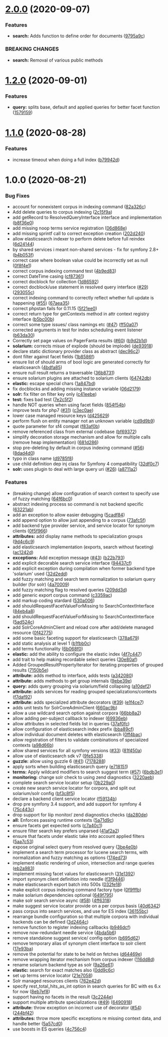 # [2.0.0](https://github.com/usemarkup/NeedleBundle/compare/v1.2.0...v2.0.0) (2020-09-07)


### Features

* **search:** Adds function to define order for documents ([9795a9c](https://github.com/usemarkup/NeedleBundle/commit/9795a9cdb403cbc6abdbe57d9dde076808504a80))


### BREAKING CHANGES

* **search:** Removal of various public methods

# [1.2.0](https://github.com/usemarkup/NeedleBundle/compare/v1.1.0...v1.2.0) (2020-09-01)


### Features

* **query:** splits base, default and applied queries for better facet function ([1579159](https://github.com/usemarkup/NeedleBundle/commit/1579159ef0055ab4058d7a2084c2ae71fe659e28))

# [1.1.0](https://github.com/usemarkup/NeedleBundle/compare/v1.0.0...v1.1.0) (2020-08-28)


### Features

* increase timeout when doing a full index ([b79942d](https://github.com/usemarkup/NeedleBundle/commit/b79942da2770a2a673028a8731f8c59ba818feec))

# 1.0.0 (2020-08-21)


### Bug Fixes

* account for nonexistent corpus in indexing command ([82a326c](https://github.com/usemarkup/NeedleBundle/commit/82a326cbdf67314e57534939ab88a212efadfd33))
* Add delete queries to corpus indexing ([2c15f9a](https://github.com/usemarkup/NeedleBundle/commit/2c15f9a849ff21a036383301919335d8de81643d))
* add getRecord to ResolvedQueryInterface interface and implementation ([b8f36e0](https://github.com/usemarkup/NeedleBundle/commit/b8f36e06331b07760794eede3f09d25621f14bf2))
* add missing noop terms service registration ([06d868e](https://github.com/usemarkup/NeedleBundle/commit/06d868e7c7bd6b901ddd252cb72ce5c832884837))
* add missing sprintf call to correct exception creation ([202d240](https://github.com/usemarkup/NeedleBundle/commit/202d2406140f764d83bf0bc6426bec8595187bea))
* allow elasticsearch indexer to perform delete before full reindex ([6d24144](https://github.com/usemarkup/NeedleBundle/commit/6d24144b80f04fa9f309267d9df2de4e6eb1e5c8))
* by shared services i meant non-shared services - fix for symfony 2.8+ ([b4b053f](https://github.com/usemarkup/NeedleBundle/commit/b4b053feae3179ec535bdf9b7ce14f767d1f29ef))
* correct case where boolean value could be incorrectly set as null ([0f8f4e1](https://github.com/usemarkup/NeedleBundle/commit/0f8f4e1001923d27114715262283584bf7e58e8e))
* correct corpus indexing command test ([4b9ed83](https://github.com/usemarkup/NeedleBundle/commit/4b9ed837dfaa334d36c22ff5b6d18e7f4fbec7db))
* correct DateTime casing ([cf87361](https://github.com/usemarkup/NeedleBundle/commit/cf8736153d606a006185da6d4879578a0b9962c2))
* correct docblock for collection ([1d86592](https://github.com/usemarkup/NeedleBundle/commit/1d86592c0e659444dd71e5c8a0a58130a5030eb3))
* correct docblock/use statement in resolved query interface ([#29](https://github.com/usemarkup/NeedleBundle/issues/29)) ([293055c](https://github.com/usemarkup/NeedleBundle/commit/293055cab593558b5bd658d2c6b479254d9c2838))
* correct indexing command to correctly reflect whether full update is happening ([#55](https://github.com/usemarkup/NeedleBundle/issues/55)) ([67aea35](https://github.com/usemarkup/NeedleBundle/commit/67aea35ec3470637008026ae14ebb3db49dfced7))
* correct phpstan fails for 0.11.15 ([5f21ee0](https://github.com/usemarkup/NeedleBundle/commit/5f21ee00fad363bb1a43dc797ef63702690a4a35))
* correct return type for getContexts method in attr context registry interface ([b5bc00b](https://github.com/usemarkup/NeedleBundle/commit/b5bc00b8522d0b67c406c88ed901f6102f9fc4a1))
* correct some type issues/ class namings etc ([#47](https://github.com/usemarkup/NeedleBundle/issues/47)) ([ff50a07](https://github.com/usemarkup/NeedleBundle/commit/ff50a07c85681b40f81f03f441d66a8b6db7b423))
* corrected arguments in test for index scheduling event listener ([b63da30](https://github.com/usemarkup/NeedleBundle/commit/b63da3086c74004ffe8e01d85ae6668798649d20))
* Correctly set page values on PagerFanta results ([#60](https://github.com/usemarkup/NeedleBundle/issues/60)) ([b9d2b1d](https://github.com/usemarkup/NeedleBundle/commit/b9d2b1d22dc18e6cf0dd24f3f9e4e0070b976e70))
* **solarium:** corrects misue of explode (should be implode) ([de93918](https://github.com/usemarkup/NeedleBundle/commit/de93918f43f4da6146ff07d7a2ab6e5134225737))
* declare static dictionary provider class as abstract ([dec96c2](https://github.com/usemarkup/NeedleBundle/commit/dec96c29b6afcddd9ec15d84edc8c32f51a0ad02))
* dont filter against facet fields ([1b8586f](https://github.com/usemarkup/NeedleBundle/commit/1b8586fabe292860eff15509ecdf3ab29f28e2c0))
* ensure list of should arms of bool logic are generated correctly for elasticsearch ([4bdfa85](https://github.com/usemarkup/NeedleBundle/commit/4bdfa854515c54e8e03c089e3a3f31b5f5fe113c))
* ensure null result returns a traversable ([36b8731](https://github.com/usemarkup/NeedleBundle/commit/36b87316647c06f7b6e36836518ece745cfb5be6))
* ensure solarium plugins are attached to solarium clients ([64742db](https://github.com/usemarkup/NeedleBundle/commit/64742db0bb71d2dbf77ac5fb8310dde76f118946))
* **elastic:** escape special chars ([1a847bd](https://github.com/usemarkup/NeedleBundle/commit/1a847bd82b56b024227d50068dcff189348ee419))
* fix docblocks and adding missing instance variable ([06d2179](https://github.com/usemarkup/NeedleBundle/commit/06d217966a134861900330c068078b60c73b1ad6))
* **solr:** fix filter on filter key only ([c41eebe](https://github.com/usemarkup/NeedleBundle/commit/c41eebe14325d2b46db82142adf0fa0ced58722f))
* **test:** fixes bad test ([7e2c5f2](https://github.com/usemarkup/NeedleBundle/commit/7e2c5f2c83ae5cb2d4ca4c2c6cf539100df70cfb))
* handle NOT queries when using facet fields ([854f54b](https://github.com/usemarkup/NeedleBundle/commit/854f54b5c5ab33025c8c8ec6b3602d1871c60909))
* improve tests for php7 ([#31](https://github.com/usemarkup/NeedleBundle/issues/31)) ([c3ec0ae](https://github.com/usemarkup/NeedleBundle/commit/c3ec0ae43e0b892c0bc584eed9ed3b4bdeafe129))
* lower case managed resource keys ([d425629](https://github.com/usemarkup/NeedleBundle/commit/d425629fe1fffa2aeafed1ea0494c972e28cd073))
* perform flush on entity manager not an unknown variable ([cd9d9b9](https://github.com/usemarkup/NeedleBundle/commit/cd9d9b9e181e50cc276542e439f785280becd141))
* quote parameter for sf4 compat ([f83af0b](https://github.com/usemarkup/NeedleBundle/commit/f83af0b8181c756b2a2b44eb6194c796638702c7))
* remove referenced class from external codebase ([bf69372](https://github.com/usemarkup/NeedleBundle/commit/bf69372a97d1f1595124a1c4b0abd9180a47ed55))
* simplify decoration storage mechanism and allow for multiple calls (remove heap implementation) ([681d286](https://github.com/usemarkup/NeedleBundle/commit/681d286d8938f6a45753f0b60ded9c2b2aadf25a))
* stop pre-deleting by default in corpus indexing command ([#56](https://github.com/usemarkup/NeedleBundle/issues/56)) ([8dad4d0](https://github.com/usemarkup/NeedleBundle/commit/8dad4d094b1527390b9cef571e9999c9b2944978))
* typo in class name ([d9785f8](https://github.com/usemarkup/NeedleBundle/commit/d9785f8ddec263e3960b4d54662c27e19f2be2c7))
* use child definition dep inj class for Symfony 4 compatibility ([32df0c7](https://github.com/usemarkup/NeedleBundle/commit/32df0c74497ef717cb7d50486b2948563bb9b648))
* **solr:** uses plugin to deal with large query uri ([#26](https://github.com/usemarkup/NeedleBundle/issues/26)) ([a8711a2](https://github.com/usemarkup/NeedleBundle/commit/a8711a2a29fd7ec6630815489a9d07e33cebaef9))


### Features

* (breaking change) allow configuration of search context to specify use of fuzzy matching ([64f6bc0](https://github.com/usemarkup/NeedleBundle/commit/64f6bc0c73f23a3089c7bdbc3a9b07087c964ae2))
* abstract indexing process so command is not backend specific ([63221ab](https://github.com/usemarkup/NeedleBundle/commit/63221abac82baa5733815895d46f2bb02547c3c6))
* add an exception to allow easier debugging ([5cadf84](https://github.com/usemarkup/NeedleBundle/commit/5cadf84836ffbcacfe8879363207918843e3582e))
* add append option to allow just appending to a corpus ([73afc5f](https://github.com/usemarkup/NeedleBundle/commit/73afc5f69a178fe0e249a1965b5953cf23bbf168))
* add backend type provider service, and service locator for synonym clients ([0f5f966](https://github.com/usemarkup/NeedleBundle/commit/0f5f966c1a9cfadc0d8592dbabdb686ddfdfa097))
* **attributes:** add display name methods to specialization groups ([9d4c6c9](https://github.com/usemarkup/NeedleBundle/commit/9d4c6c984de9b42f627a215f65c640792c15780a))
* add elasticsearch implementation (exports, search without faceting) ([ac1242d](https://github.com/usemarkup/NeedleBundle/commit/ac1242de4c3fd51e10b866cf0634336a85635f45))
* **exceptions:** Add exception message ([#43](https://github.com/usemarkup/NeedleBundle/issues/43)) ([b22b793](https://github.com/usemarkup/NeedleBundle/commit/b22b793c9f9dcba6960ea25e7823c8e342f005ae))
* add explicit decorable search service interface ([94437cf](https://github.com/usemarkup/NeedleBundle/commit/94437cf349015834eb41efe8c8fe12f15c9866c5))
* add explicit exception during compilation when former backend type 'solarium' used ([32d2edd](https://github.com/usemarkup/NeedleBundle/commit/32d2eddd3736277b05dd1e2c0cdebfce1f135b2e))
* add fuzzy matching and search term normalization to solarium query builder (for solr) ([4a70009](https://github.com/usemarkup/NeedleBundle/commit/4a7000925e75a89b1203863bb21bfc088ea5e469))
* add fuzzy matching flag to resolved queries ([209dd3d](https://github.com/usemarkup/NeedleBundle/commit/209dd3d049350c9ed7732cbedcb633c30958b321))
* add generic export corpus command ([c3359ac](https://github.com/usemarkup/NeedleBundle/commit/c3359aca9e3887a19ebe49a94c6c35d4b2aff662))
* add markup coding stardard ([530a006](https://github.com/usemarkup/NeedleBundle/commit/530a0067f2b08ddc48be6aa43b724a728a21e66f))
* add shouldRequestFacetValueForMissing to SearchContextInterface ([84eb4a8](https://github.com/usemarkup/NeedleBundle/commit/84eb4a87714ed5199e315f02f76ba0c102873007))
* add shouldRequestFacetValueForMissing to SearchContextInterface ([5ad524c](https://github.com/usemarkup/NeedleBundle/commit/5ad524c3fd243d020b0b694f9443fdac5844341d))
* add SolrCoreAdminClient and reload core after add/delete managed resource ([0f42775](https://github.com/usemarkup/NeedleBundle/commit/0f42775918730a3fe866727f04e063eab308695c))
* add some basic faceting support for elasticsearch ([378a679](https://github.com/usemarkup/NeedleBundle/commit/378a679dc77db50fd3ff51769571423e9d888fe0))
* add static analysis at level 1 ([b1fbb0c](https://github.com/usemarkup/NeedleBundle/commit/b1fbb0cead601a57e9ba3570f25a697b92b0dcb6))
* add terms functionality ([6b068f0](https://github.com/usemarkup/NeedleBundle/commit/6b068f0ea1289190f2db099747bf8ce4dc8f75bb))
* **elastic:** add the ability to configure the elastic index ([4f7c447](https://github.com/usemarkup/NeedleBundle/commit/4f7c44793278434cbea9282e88cd24bb009f6a5b))
* add trait to help making recordable select queries ([30e80af](https://github.com/usemarkup/NeedleBundle/commit/30e80afc618f870ebfba28009f3f9d947079e687))
* Added GroupedResultPropertyIterator for iterating properties of grouped results ([7150b5e](https://github.com/usemarkup/NeedleBundle/commit/7150b5ec755f6e96db6b06a40ecd990493b31635))
* **attribute:** adds method to interface, adds tests ([a342080](https://github.com/usemarkup/NeedleBundle/commit/a3420804736fe19780008a1134d35e8388574d26))
* **attribute:** adds methods to get group internals ([9ebe39e](https://github.com/usemarkup/NeedleBundle/commit/9ebe39eb0d857dd6f39d78a4327a246db30f2433))
* **query:** adds query grouping via solarium/field collapsing ([a10def2](https://github.com/usemarkup/NeedleBundle/commit/a10def232a402e7cc2e2c8740bbb49fe3a6d6272))
* **attribute:** adds services for reading grouped specializations/contexts ([f7daf92](https://github.com/usemarkup/NeedleBundle/commit/f7daf9229bedeefcb7d7c5c957a4c7146badd2e3))
* **attribute:** adds specialized attribute decorators ([#39](https://github.com/usemarkup/NeedleBundle/issues/39)) ([e1f4ce7](https://github.com/usemarkup/NeedleBundle/commit/e1f4ce74512d0b7f2395938d2549325ed1e576db))
* adds unit tests for SolrCoreAdminClient ([660ac9b](https://github.com/usemarkup/NeedleBundle/commit/660ac9b19e16aa01a754c5b8611b2aa4fef621c7))
* allow a use wildcard search option against corpora ([66bb8a2](https://github.com/usemarkup/NeedleBundle/commit/66bb8a2cc19b7a2653d514588168cb26b373d4b6))
* allow adding per-subject callback to indexer ([69936eb](https://github.com/usemarkup/NeedleBundle/commit/69936ebdde5743d5d4692dd516581b456b95c91a))
* allow attributes in selected fields list in queries ([37af0fc](https://github.com/usemarkup/NeedleBundle/commit/37af0fc82e73740a0de38aa5984491f4d61eb60e))
* allow configuration of elasticsearch index prefix ([bba89cf](https://github.com/usemarkup/NeedleBundle/commit/bba89cffbd4237dc3591b966e553d88542373dfa))
* allow individual document deletes with elasticsearch ([0ff4bac](https://github.com/usemarkup/NeedleBundle/commit/0ff4bac590ccf64d53c881b0cb7ff63b74536869))
* allow registration of filters to validate combinations of specialized contexts ([a98d66b](https://github.com/usemarkup/NeedleBundle/commit/a98d66b87d5cd91ec93006e095f77199752db10d))
* allow shared services for all symfony versions ([#33](https://github.com/usemarkup/NeedleBundle/issues/33)) ([81f450a](https://github.com/usemarkup/NeedleBundle/commit/81f450ae616a7e7cfdd977d0ddd6fe49ed67578c))
* allow use of elasticsearch sdk v7 ([9fe5338](https://github.com/usemarkup/NeedleBundle/commit/9fe533816d9538b2d8dfe416f2a305187b859073))
* **guzzle:** allow using guzzle 6 ([#41](https://github.com/usemarkup/NeedleBundle/issues/41)) ([7178288](https://github.com/usemarkup/NeedleBundle/commit/7178288c3eed81b693c788ddbe65b69cbeebd32d))
* apply sorts when building elasticsearch query ([e718151](https://github.com/usemarkup/NeedleBundle/commit/e7181516476a6e2a74f39b8c4005d7e09710678e))
* **terms:** Apply wildcard modifiers to search suggest term ([#57](https://github.com/usemarkup/NeedleBundle/issues/57)) ([6bdb3e1](https://github.com/usemarkup/NeedleBundle/commit/6bdb3e1c292e1cf870b1081833538900020cb788))
* **monitoring:** change solr check to using zend diagnostics ([3220aeb](https://github.com/usemarkup/NeedleBundle/commit/3220aebca2c5ed61b97ad1afb0320171ce01604c))
* complete search service locator setup ([0b229a0](https://github.com/usemarkup/NeedleBundle/commit/0b229a06aeeae1b30731b8275585e13c20430e8f))
* create new search service locator for corpora, and split out solarium/solr config ([bf3c8f5](https://github.com/usemarkup/NeedleBundle/commit/bf3c8f56cbf7209e853c180ea0122501984b555e))
* declare a backend client service locator ([f59134b](https://github.com/usemarkup/NeedleBundle/commit/f59134be64424c2b0843822849c4c2a156b70eaa))
* drop pre symfony 3.4 support, and add support for symfony 4 ([75c443c](https://github.com/usemarkup/NeedleBundle/commit/75c443ccba124218544ef6e7bfd5a5ef35e6352a))
* drop support for liip monitor/ zend diagnostics checks ([da280de](https://github.com/usemarkup/NeedleBundle/commit/da280dec51b5a03b889c3bec730a448bdca3384c))
* **all:** Enforces passing runtime contexts ([5a71d9c](https://github.com/usemarkup/NeedleBundle/commit/5a71d9ca3d4bca7c75ab676b0cb9c85cbafb9cee))
* ensure facets get expected sorts ([c7a40c1](https://github.com/usemarkup/NeedleBundle/commit/c7a40c1ff3bce4caf49228ca6e93e02c6639f698))
* ensure filter search key prefers unparsed ([41af2a2](https://github.com/usemarkup/NeedleBundle/commit/41af2a26054920634cab94aa2053aa36081a21ec))
* ensure that facets under elastic take into account applied filters ([5aa7c53](https://github.com/usemarkup/NeedleBundle/commit/5aa7c53aeb43cf13039807b91d4446f348bb0a9d))
* expose original select query from resolved query ([3be4e0b](https://github.com/usemarkup/NeedleBundle/commit/3be4e0b03870a627c51e1d2d7b48e2d08289fc0d))
* implement a search term processor for lucene search terms, with normalization and fuzzy matching as options ([174ed73](https://github.com/usemarkup/NeedleBundle/commit/174ed731bfea45f02dd7dd91774e9dabd05c2448))
* implement elastic rendering of union, intersection and range queries ([eb2a983](https://github.com/usemarkup/NeedleBundle/commit/eb2a98360ba4490338a0b3416f7d9b16d6e04159))
* implement missing facet values for elasticsearch ([31e1392](https://github.com/usemarkup/NeedleBundle/commit/31e1392351ae37384853fe81c9c084542a14e18e))
* import synonym client definition into needle ([f3f9446](https://github.com/usemarkup/NeedleBundle/commit/f3f944626823095dc81c90f82fc0b1ab8ecebc7f))
* make elasticsearch export batch into 500s ([032fe18](https://github.com/usemarkup/NeedleBundle/commit/032fe18a2cecf5f7a9f13795a6ddf2fc049967e3))
* make explicit corpus indexing command factory type ([0f9fffb](https://github.com/usemarkup/NeedleBundle/commit/0f9fffbf09e274268bd7c2ff442130e124019ec9))
* make solarium dependencies optional ([649f795](https://github.com/usemarkup/NeedleBundle/commit/649f795e73ed81fff0f43068f736c2a911129a18))
* make solr search service async ([#58](https://github.com/usemarkup/NeedleBundle/issues/58)) ([4ff6318](https://github.com/usemarkup/NeedleBundle/commit/4ff6318be0c9b2c03f2becf741ceaff8d36d027b))
* make suggest service locator provide on a per corpus basis ([40d6342](https://github.com/usemarkup/NeedleBundle/commit/40d6342da8b64c6a03e00f47200ba21dbf36b07a))
* pass corpus into search services, and use for ES index ([36155bc](https://github.com/usemarkup/NeedleBundle/commit/36155bcac9a6da207e831c283a406c824d7a1728))
* rearrange bundle configuration so that multiple corpora with individual backends can be defined ([3d2464c](https://github.com/usemarkup/NeedleBundle/commit/3d2464c5fd8f22bf460b090b285f75a58304dd98))
* remove function to register indexing callbacks ([b946dcf](https://github.com/usemarkup/NeedleBundle/commit/b946dcf3827b617b3b795beac511339d2affd319))
* remove now-redundant needle service ([4bda5b6](https://github.com/usemarkup/NeedleBundle/commit/4bda5b6df4a372ba5d6ca3b7365237afb870eac4))
* remove standalone suggest service/ config option ([b695d62](https://github.com/usemarkup/NeedleBundle/commit/b695d62fa65c5e70c3b6516a83964ad7f7740736))
* remove temporary alias of synonym client interface to solr client ([17e93ba](https://github.com/usemarkup/NeedleBundle/commit/17e93ba61e102f3b2500c5aaade532fd6255f8fa))
* remove the potential for state to be held on fetches ([d64469e](https://github.com/usemarkup/NeedleBundle/commit/d64469ed12cd7f2a45ec45aaae2cf5a7b867638f))
* remove wrapping iterator mechanism from corpus indexer ([116dd8d](https://github.com/usemarkup/NeedleBundle/commit/116dd8d08daa44ab1ccffe1e0c5ecc2ad5d4b98b))
* rename solarium backend type as solr ([9a26e61](https://github.com/usemarkup/NeedleBundle/commit/9a26e6161ca484e419fe71a078fdc94e451ca90c))
* **elastic:** search for exact matches also ([0dd9c6c](https://github.com/usemarkup/NeedleBundle/commit/0dd9c6c1e0dfe87f4291f144deaedacb95f699f9))
* set up terms service locator ([21e7058](https://github.com/usemarkup/NeedleBundle/commit/21e7058802aa029bab25056427c32e6d8eb92e27))
* Solr managed resources clients ([762e42d](https://github.com/usemarkup/NeedleBundle/commit/762e42d72bfb75f18e8a8c30f2c91d0d77ad8ca9))
* specify rest_total_hits_as_int option in search queries for BC with es 6.x for now ([8eb7ef8](https://github.com/usemarkup/NeedleBundle/commit/8eb7ef8242ac73d57833e11f66b876999fd05b39))
* support having no facets in the result ([3c2244e](https://github.com/usemarkup/NeedleBundle/commit/3c2244efaefa32b69037018a730705c311bf60e8))
* support multiple attribute specializations ([#49](https://github.com/usemarkup/NeedleBundle/issues/49)) ([6490918](https://github.com/usemarkup/NeedleBundle/commit/649091889ed63983ec2df99e83aa5e0c91c052eb))
* **attribute:** throw exception on incorrect use of decorator ([#54](https://github.com/usemarkup/NeedleBundle/issues/54)) ([244bf42](https://github.com/usemarkup/NeedleBundle/commit/244bf422774551ea03345e90f5bd1c23d7c39611))
* **attributes:** throw more specific exceptions re missing context data, and handle better ([5a57cd0](https://github.com/usemarkup/NeedleBundle/commit/5a57cd07f525a6f14e7119a33be51cde24e5ba91))
* use boosts in ES queries ([4c756c4](https://github.com/usemarkup/NeedleBundle/commit/4c756c4288fc07b8898692711e28f44fb79b7cc9))
